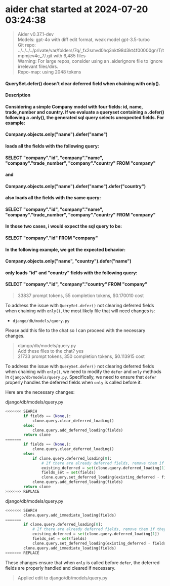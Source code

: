 
# aider chat started at 2024-07-20 03:24:38

> Aider v0.37.1-dev  
> Models: gpt-4o with diff edit format, weak model gpt-3.5-turbo  
> Git repo: ../../../../private/var/folders/7q/_fx2smvd0hq3nkt98d3kt4f00000gn/T/tmpmjev4c_7/.git with 6,485 files  
> Warning: For large repos, consider using an .aiderignore file to ignore irrelevant files/dirs.  
> Repo-map: using 2048 tokens  

#### QuerySet.defer() doesn't clear deferred field when chaining with only().  
#### Description  
#### 	  
#### Considering a simple Company model with four fields: id, name, trade_number and country. If we evaluate a queryset containing a .defer() following a .only(), the generated sql query selects unexpected fields. For example:   
#### Company.objects.only("name").defer("name")  
#### loads all the fields with the following query:  
#### SELECT "company"."id", "company"."name", "company"."trade_number", "company"."country" FROM "company"  
#### and   
#### Company.objects.only("name").defer("name").defer("country")  
#### also loads all the fields with the same query:  
#### SELECT "company"."id", "company"."name", "company"."trade_number", "company"."country" FROM "company"  
#### In those two cases, i would expect the sql query to be:  
#### SELECT "company"."id" FROM "company"  
#### In the following example, we get the expected behavior:  
#### Company.objects.only("name", "country").defer("name")  
#### only loads "id" and "country" fields with the following query:  
#### SELECT "company"."id", "company"."country" FROM "company"  
> 33837 prompt tokens, 55 completion tokens, $0.170010 cost  

To address the issue with `QuerySet.defer()` not clearing deferred fields when chaining with `only()`, the most likely file that will need changes is:

- `django/db/models/query.py`

Please add this file to the chat so I can proceed with the necessary changes.

> django/db/models/query.py  
> Add these files to the chat? yes  
> 21733 prompt tokens, 350 completion tokens, $0.113915 cost  

To address the issue with `QuerySet.defer()` not clearing deferred fields when chaining with `only()`, we need to modify the `defer` and `only` methods in `django/db/models/query.py`. Specifically, we need to ensure that `defer` properly handles the deferred fields when `only` is called before it.

Here are the necessary changes:

django/db/models/query.py
```python
<<<<<<< SEARCH
        if fields == (None,):
            clone.query.clear_deferred_loading()
        else:
            clone.query.add_deferred_loading(fields)
        return clone
=======
        if fields == (None,):
            clone.query.clear_deferred_loading()
        else:
            if clone.query.deferred_loading[0]:
                # If there are already deferred fields, remove them if they are in the only fields.
                existing_deferred = set(clone.query.deferred_loading[1])
                fields_set = set(fields)
                clone.query.set_deferred_loading(existing_deferred - fields_set)
            clone.query.add_deferred_loading(fields)
        return clone
>>>>>>> REPLACE
```

django/db/models/query.py
```python
<<<<<<< SEARCH
        clone.query.add_immediate_loading(fields)
=======
        if clone.query.deferred_loading[0]:
            # If there are already deferred fields, remove them if they are in the only fields.
            existing_deferred = set(clone.query.deferred_loading[1])
            fields_set = set(fields)
            clone.query.set_deferred_loading(existing_deferred - fields_set)
        clone.query.add_immediate_loading(fields)
>>>>>>> REPLACE
```

These changes ensure that when `only` is called before `defer`, the deferred fields are properly handled and cleared if necessary.

> Applied edit to django/db/models/query.py  
